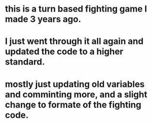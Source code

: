 # this is a turn based fighting game I made 3 years ago.
# I just went through it all again and updated the code to a higher standard.
# mostly just updating old variables and comminting more, and a slight change to formate of the fighting code.
